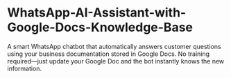 # WhatsApp-AI-Assistant-with-Google-Docs-Knowledge-Base
A smart WhatsApp chatbot that automatically answers customer questions using your business documentation stored in Google Docs. No training required—just update your Google Doc and the bot instantly knows the new information.
